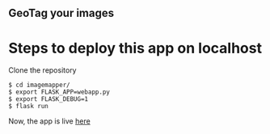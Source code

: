 ## GeoTag your images

Steps to deploy this app on localhost
=====================================

Clone the repository

	$ cd imagemapper/
	$ export FLASK_APP=webapp.py
	$ export FLASK_DEBUG=1
	$ flask run

Now, the app is live [here](http://localhost:5000)


